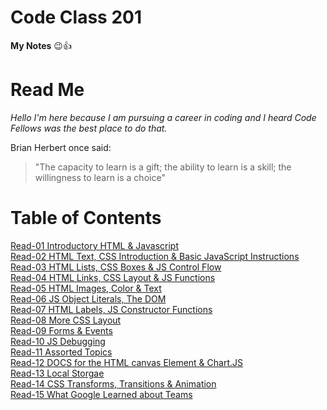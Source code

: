 
# Code Class 201
**My Notes** :wink::+1:

# Read Me
*Hello I'm here because I am pursuing a career in coding and I heard Code Fellows was the best place to do that.*  

Brian Herbert once said:  
> "The capacity to learn is a gift; the ability to learn is a skill; the willingness to learn is a choice"      
                                                                               

# Table of Contents

[Read-01 Introductory HTML & Javascript](class-01.md)  
[Read-02 HTML Text, CSS Introduction & Basic JavaScript Instructions](class-02.md)    
[Read-03 HTML Lists, CSS Boxes & JS Control Flow](class-03.md)  
[Read-04 HTML Links, CSS Layout & JS Functions](class-04.md)  
[Read-05 HTML Images, Color & Text](class-05.md)  
[Read-06 JS Object Literals, The DOM](class-06.md)  
[Read-07 HTML Labels, JS Constructor Functions](class07.md)  
[Read-08 More CSS Layout](class-08.md)  
[Read-09 Forms & Events](class-09.md)   
[Read-10 JS Debugging](class-10.md)    
[Read-11 Assorted Topics](class-11.md)  
[Read-12 DOCS for the HTML canvas Element & Chart.JS](docs-canvas-element.md)  
[Read-13 Local Storgae](storage.md)   
[Read-14 CSS Transforms, Transitions & Animation](trans-animation.md)    
[Read-15 What Google Learned about Teams](google-teams.md)    










